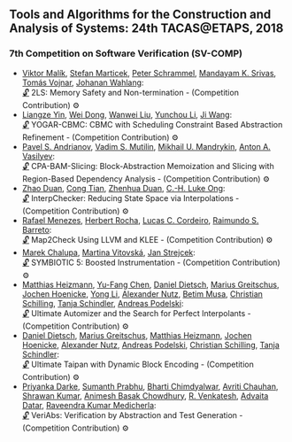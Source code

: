 ## Tools and Algorithms for the Construction and Analysis of Systems: 24th TACAS@ETAPS, 2018
### 7th Competition on Software Verification (SV-COMP)

- [Viktor Malík](https://dblp.org/pid/217/4849.html), [Stefan Marticek](https://dblp.org/pid/217/4868.html), [Peter Schrammel](https://dblp.org/pid/23/8898.html), [Mandayam K. Srivas](https://dblp.org/pid/50/1962.html), [Tomás Vojnar](https://dblp.org/pid/51/533.html), [Johanan Wahlang](https://dblp.org/pid/217/4873.html):  
[🔓](https://doi.org/10.1007/978-3-319-89963-3_24) 2LS: Memory Safety and Non-termination - (Competition Contribution)
⚙️
- [Liangze Yin](https://dblp.org/pid/23/10811.html), [Wei Dong](https://dblp.org/pid/92/748-6.html), [Wanwei Liu](https://dblp.org/pid/04/5600.html), [Yunchou Li](https://dblp.org/pid/217/4853.html), [Ji Wang](https://dblp.org/pid/64/856-1.html):  
[🔓](https://doi.org/10.1007/978-3-319-89963-3_25) YOGAR-CBMC: CBMC with Scheduling Constraint Based Abstraction Refinement - (Competition Contribution)
⚙️
- [Pavel S. Andrianov](https://dblp.org/pid/197/9537.html), [Vadim S. Mutilin](https://dblp.org/pid/76/7124.html), [Mikhail U. Mandrykin](https://dblp.org/pid/44/11109.html), [Anton A. Vasilyev](https://dblp.org/pid/217/4878.html):  
[🔓](https://doi.org/10.1007/978-3-319-89963-3_26) CPA-BAM-Slicing: Block-Abstraction Memoization and Slicing with Region-Based Dependency Analysis - (Competition Contribution)
⚙️
- [Zhao Duan](https://dblp.org/pid/95/3691.html), [Cong Tian](https://dblp.org/pid/00/5365.html), [Zhenhua Duan](https://dblp.org/pid/39/6857.html), [C.-H. Luke Ong](https://dblp.org/pid/o/CHLukeOng.html):  
[🔓](https://doi.org/10.1007/978-3-319-89963-3_27) InterpChecker: Reducing State Space via Interpolations - (Competition Contribution)
⚙️
- [Rafael Menezes](https://dblp.org/pid/217/4869.html), [Herbert Rocha](https://dblp.org/pid/116/5376.html), [Lucas C. Cordeiro](https://dblp.org/pid/42/4311.html), [Raimundo S. Barreto](https://dblp.org/pid/04/562.html):  
[🔓](https://doi.org/10.1007/978-3-319-89963-3_28) Map2Check Using LLVM and KLEE - (Competition Contribution)
⚙️
- [Marek Chalupa](https://dblp.org/pid/178/3862.html), [Martina Vitovská](https://dblp.org/pid/178/3812.html), [Jan Strejcek](https://dblp.org/pid/37/1716.html):  
[🔓](https://doi.org/10.1007/978-3-319-89963-3_29) SYMBIOTIC 5: Boosted Instrumentation - (Competition Contribution)
⚙️
- [Matthias Heizmann](https://dblp.org/pid/52/7224.html), [Yu-Fang Chen](https://dblp.org/pid/76/1885.html), [Daniel Dietsch](https://dblp.org/pid/59/9798.html), [Marius Greitschus](https://dblp.org/pid/153/2563.html), [Jochen Hoenicke](https://dblp.org/pid/79/3265.html), [Yong Li](https://dblp.org/pid/93/2334-31.html), [Alexander Nutz](https://dblp.org/pid/117/2587.html), [Betim Musa](https://dblp.org/pid/143/2689.html), [Christian Schilling](https://dblp.org/pid/72/2103-1.html), [Tanja Schindler](https://dblp.org/pid/211/7556.html), [Andreas Podelski](https://dblp.org/pid/p/APodelski.html):  
[🔓](https://doi.org/10.1007/978-3-319-89963-3_30) Ultimate Automizer and the Search for Perfect Interpolants - (Competition Contribution)
⚙️
- [Daniel Dietsch](https://dblp.org/pid/59/9798.html), [Marius Greitschus](https://dblp.org/pid/153/2563.html), [Matthias Heizmann](https://dblp.org/pid/52/7224.html), [Jochen Hoenicke](https://dblp.org/pid/79/3265.html), [Alexander Nutz](https://dblp.org/pid/117/2587.html), [Andreas Podelski](https://dblp.org/pid/p/APodelski.html), [Christian Schilling](https://dblp.org/pid/72/2103-1.html), [Tanja Schindler](https://dblp.org/pid/211/7556.html):  
[🔓](https://doi.org/10.1007/978-3-319-89963-3_31) Ultimate Taipan with Dynamic Block Encoding - (Competition Contribution)
⚙️
- [Priyanka Darke](https://dblp.org/pid/62/8326.html), [Sumanth Prabhu](https://dblp.org/pid/206/6798-1.html), [Bharti Chimdyalwar](https://dblp.org/pid/20/9257.html), [Avriti Chauhan](https://dblp.org/pid/162/9561.html), [Shrawan Kumar](https://dblp.org/pid/31/4964.html), [Animesh Basak Chowdhury](https://dblp.org/pid/217/4860.html), [R. Venkatesh](https://dblp.org/pid/77/2661-1.html), [Advaita Datar](https://dblp.org/pid/182/1869.html), [Raveendra Kumar Medicherla](https://dblp.org/pid/161/1016.html):  
[🔓](https://doi.org/10.1007/978-3-319-89963-3_32) VeriAbs: Verification by Abstraction and Test Generation - (Competition Contribution)
⚙️
